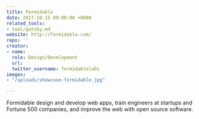 ```yaml
---
title: Formidable
date: 2017-10-15 00:00:00 +0000
related_tools:
- tool/gatsby.md
website: http://formidable.com/
repo: ''
creator:
- name: 
  role: Design/Development
  url: 
  twitter_username: formidablelabs
images:
- "/uploads/showcase-formidable.jpg"

---
```

Formidable design and develop web apps, train engineers at startups and Fortune 500 companies, and improve the web with open source software.
